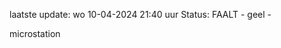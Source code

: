 laatste update: 
wo 10-04-2024 21:40   uur 
Status: FAALT - geel - 
<div class="service Y">microstation</div>
